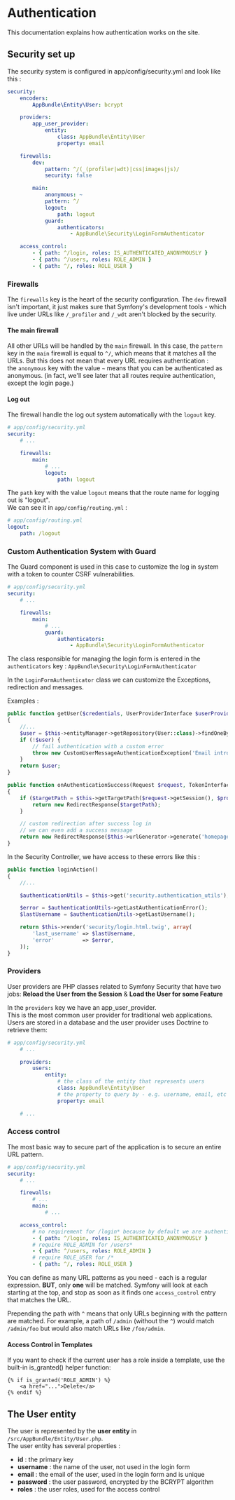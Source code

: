 # Authentication
This documentation explains how authentication works on the site.

## Security set up
The security system is configured in app/config/security.yml and look like this :
```yaml
security:
    encoders:
        AppBundle\Entity\User: bcrypt

    providers:
        app_user_provider:
            entity:
                class: AppBundle\Entity\User
                property: email

    firewalls:
        dev:
            pattern: ^/(_(profiler|wdt)|css|images|js)/
            security: false

        main:
            anonymous: ~
            pattern: ^/
            logout:
                path: logout
            guard:
                authenticators:
                    - AppBundle\Security\LoginFormAuthenticator

    access_control:
        - { path: ^/login, roles: IS_AUTHENTICATED_ANONYMOUSLY }
        - { path: ^/users, roles: ROLE_ADMIN }
        - { path: ^/, roles: ROLE_USER }
```
### Firewalls
The `firewalls` key is the heart of the security configuration. The `dev` firewall isn't important, it just makes sure that Symfony's development tools - which live under URLs like `/_profiler` and `/_wdt` aren't blocked by the security.

#### The main firewall
All other URLs will be handled by the `main` firewall.
In this case, the `pattern` key in the `main` firewall is equal to `^/`, which means that it matches all the URLs.
But this does not mean that every URL requires authentication :  
the `anonymous` key with the value `~` means that you can be authenticated as anonymous. (in fact, we'll see later that all routes require authentication, except the login page.)

#### Log out
The firewall handle the log out system automatically with the `logout` key.
```yaml
# app/config/security.yml
security:
    # ...

    firewalls:
        main:
            # ...
            logout:
                path: logout

```
The `path` key with the value `logout` means that the route name for logging out is "logout".  
We can see it in `app/config/routing.yml` :
```yaml
# app/config/routing.yml
logout:
    path: /logout
```
### Custom Authentication System with Guard
The Guard component is used in this case to customize the log in system with a token to counter CSRF vulnerabilities.
```yaml
# app/config/security.yml
security:
    # ...

    firewalls:
        main:
            # ...
            guard:
                authenticators:
                    - AppBundle\Security\LoginFormAuthenticator
```
The class responsible for managing the login form is entered in the `authenticators` key : `AppBundle\Security\LoginFormAuthenticator`

In the `LoginFormAuthenticator` class we can customize the Exceptions, redirection and messages.

Examples :
```php
public function getUser($credentials, UserProviderInterface $userProvider)
{
    //...
    $user = $this->entityManager->getRepository(User::class)->findOneBy(['email' => $credentials['email']]);
    if (!$user) {
        // fail authentication with a custom error
        throw new CustomUserMessageAuthenticationException('Email introuvable.');
    }
    return $user;
}
```
```php
public function onAuthenticationSuccess(Request $request, TokenInterface $token, $providerKey)
{
    if ($targetPath = $this->getTargetPath($request->getSession(), $providerKey)) {
        return new RedirectResponse($targetPath);
    }

    // custom redirection after success log in
    // we can even add a success message
    return new RedirectResponse($this->urlGenerator->generate('homepage'));
}
```
In the Security Controller, we have access to these errors like this :
```php
public function loginAction()
{
    //...

    $authenticationUtils = $this->get('security.authentication_utils');

    $error = $authenticationUtils->getLastAuthenticationError();
    $lastUsername = $authenticationUtils->getLastUsername();

    return $this->render('security/login.html.twig', array(
        'last_username' => $lastUsername,
        'error'         => $error,
    ));
}
```

### Providers
User providers are PHP classes related to Symfony Security that have two jobs: **Reload the User from the Session** & **Load the User for some Feature**

In the `providers` key we have an app_user_provider.  
This is the most common user provider for traditional web applications. Users are stored in a database and the user provider uses Doctrine to retrieve them:
```yaml
# app/config/security.yml
    # ...

    providers:
        users:
            entity:
                # the class of the entity that represents users
                class: AppBundle\Entity\User
                # the property to query by - e.g. username, email, etc
                property: email

    # ...
```

### Access control
The most basic way to secure part of the application is to secure an entire URL pattern.
```yaml
# app/config/security.yml
security:
    # ...

    firewalls:
        # ...
        main:
            # ...

    access_control:
        # no requirement for /login* because by default we are authenticated as anonymous.
        - { path: ^/login, roles: IS_AUTHENTICATED_ANONYMOUSLY }
        # require ROLE_ADMIN for /users*
        - { path: ^/users, roles: ROLE_ADMIN }
        # require ROLE_USER for /*
        - { path: ^/, roles: ROLE_USER }
```
You can define as many URL patterns as you need - each is a regular expression. **BUT**, only **one** will be matched. Symfony will look at each starting at the top, and stop as soon as it finds one `access_control` entry that matches the URL.

Prepending the path with `^` means that only URLs beginning with the pattern are matched. For example, a path of `/admin` (without the `^`) would match `/admin/foo` but would also match URLs like `/foo/admin`.

#### Access Control in Templates
If you want to check if the current user has a role inside a template, use the built-in is_granted() helper function:
```twig
{% if is_granted('ROLE_ADMIN') %}
    <a href="...">Delete</a>
{% endif %}
```

## The User entity
The user is represented by the **user entity** in `/src/AppBundle/Entity/User.php`.  
The user entity has several properties :
-   **id** : the primary key
-   **username** : the name of the user, not used in the login form
-   **email** : the email of the user, used in the login form and is unique
-   **password** : the user password, encrypted by the BCRYPT algorithm
-   **roles** : the user roles, used for the access control
